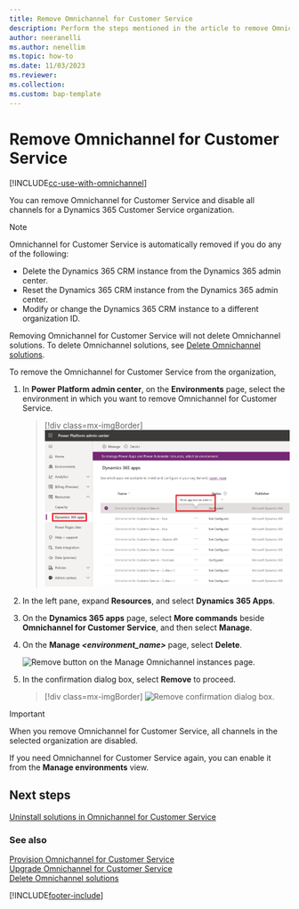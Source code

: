 ```yaml
---
title: Remove Omnichannel for Customer Service
description: Perform the steps mentioned in the article to remove Omnichannel for Customer Service and disable all the messaging channels in an organization.
author: neeranelli
ms.author: nenellim
ms.topic: how-to
ms.date: 11/03/2023
ms.reviewer:
ms.collection:
ms.custom: bap-template
---
```


# Remove Omnichannel for Customer Service

[!INCLUDE[cc-use-with-omnichannel](../../includes/cc-use-with-omnichannel.md)]

You can remove Omnichannel for Customer Service and disable all channels for a Dynamics 365 Customer Service organization.

> [!NOTE]
> Omnichannel for Customer Service is automatically removed if you do any of the following:
>
> - Delete the Dynamics 365 CRM instance from the Dynamics 365 admin center.
> - Reset the Dynamics 365 CRM instance from the Dynamics 365 admin center.
> - Modify or change the Dynamics 365 CRM instance to a different organization ID.
>
> Removing Omnichannel for Customer Service will not delete Omnichannel solutions. To delete Omnichannel solutions, see [Delete Omnichannel solutions](../implement/delete-solution.md).  

To remove the Omnichannel for Customer Service from the organization,

1. In **Power Platform admin center**, on the **Environments** page, select the environment in which you want to remove Omnichannel for Customer Service.

    > [!div class=mx-imgBorder]
    > ![Manage omnichannel.](../media/OC-provisioning-ppadmin.png)

2. In the left pane, expand **Resources**, and select **Dynamics 365 Apps**.
3. On the **Dynamics 365 apps** page, select **More commands** beside **Omnichannel for Customer Service**, and then select **Manage**.
4. On the **Manage *<environment_name>*** page, select **Delete**.

    ![Remove button on the Manage Omnichannel instances page.](../media/choose-remove-manage-instances.png "Remove button on the Manage Omnichannel instances page")

5. In the confirmation dialog box, select **Remove** to proceed.

    > [!div class=mx-imgBorder]
    > ![Remove confirmation dialog box.](../media/removal-confirmation-dialog-box.png "Remove confirmation dialog box")

> [!IMPORTANT]
> When you remove Omnichannel for Customer Service, all channels in the selected organization are disabled.

If you need Omnichannel for Customer Service again, you can enable it from the **Manage environments** view.

## Next steps

[Uninstall solutions in Omnichannel for Customer Service](../implement/delete-solution.md)  

### See also

[Provision Omnichannel for Customer Service](omnichannel-provision-license.md)  
[Upgrade Omnichannel for Customer Service](../implement/upgrade-omnichannel.md)  
[Delete Omnichannel solutions](../implement/delete-solution.md)  


[!INCLUDE[footer-include](../../includes/footer-banner.md)]

